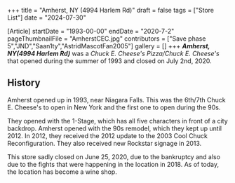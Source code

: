 +++
title = "Amherst, NY (4994 Harlem Rd)"
draft = false
tags = ["Store List"]
date = "2024-07-30"

[Article]
startDate = "1993-00-00"
endDate = "2020-7-2"
pageThumbnailFile = "AmherstCEC.jpg"
contributors = ["Save phase 5","JND","Saan1ty","AstridMascotFan2005"]
gallery = []
+++
<b><i>Amherst, NY(4994 Harlem Rd)</b></i> was a <i>Chuck E. Cheese's Pizza/Chuck E. Cheese's</i> that opened during the summer of 1993 and closed on July 2nd, 2020.

<h2> History </h2>
Amherst opened up in 1993, near Niagara Falls. This was the 6th/7th Chuck E. Cheese's to open in New York and the first one to open during the 90s. 

They opened with the 1-Stage, which has all five characters in front of a city backdrop. Amherst opened with the 90s remodel, which they kept up until 2012. In 2012, they received the 2012 update to the 2003 Cool Chuck Reconfiguration. They also received new Rockstar signage in 2013.  

This store sadly closed on June 25, 2020, due to the bankruptcy and also due to the fights that were happening in the location in 2018. As of today, the location has become a wine shop.